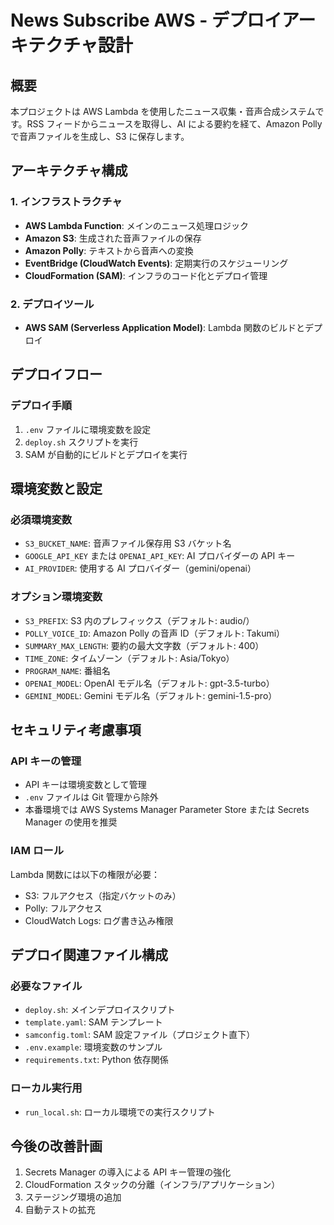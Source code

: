 # News Subscribe AWS - デプロイアーキテクチャ設計

## 概要
本プロジェクトは AWS Lambda を使用したニュース収集・音声合成システムです。RSS フィードからニュースを取得し、AI による要約を経て、Amazon Polly で音声ファイルを生成し、S3 に保存します。

## アーキテクチャ構成

### 1. インフラストラクチャ
- **AWS Lambda Function**: メインのニュース処理ロジック
- **Amazon S3**: 生成された音声ファイルの保存
- **Amazon Polly**: テキストから音声への変換
- **EventBridge (CloudWatch Events)**: 定期実行のスケジューリング
- **CloudFormation (SAM)**: インフラのコード化とデプロイ管理

### 2. デプロイツール
- **AWS SAM (Serverless Application Model)**: Lambda 関数のビルドとデプロイ

## デプロイフロー

### デプロイ手順
1. `.env` ファイルに環境変数を設定
2. `deploy.sh` スクリプトを実行
3. SAM が自動的にビルドとデプロイを実行

## 環境変数と設定

### 必須環境変数
- `S3_BUCKET_NAME`: 音声ファイル保存用 S3 バケット名
- `GOOGLE_API_KEY` または `OPENAI_API_KEY`: AI プロバイダーの API キー
- `AI_PROVIDER`: 使用する AI プロバイダー（gemini/openai）

### オプション環境変数
- `S3_PREFIX`: S3 内のプレフィックス（デフォルト: audio/）
- `POLLY_VOICE_ID`: Amazon Polly の音声 ID（デフォルト: Takumi）
- `SUMMARY_MAX_LENGTH`: 要約の最大文字数（デフォルト: 400）
- `TIME_ZONE`: タイムゾーン（デフォルト: Asia/Tokyo）
- `PROGRAM_NAME`: 番組名
- `OPENAI_MODEL`: OpenAI モデル名（デフォルト: gpt-3.5-turbo）
- `GEMINI_MODEL`: Gemini モデル名（デフォルト: gemini-1.5-pro）

## セキュリティ考慮事項

### API キーの管理
- API キーは環境変数として管理
- `.env` ファイルは Git 管理から除外
- 本番環境では AWS Systems Manager Parameter Store または Secrets Manager の使用を推奨

### IAM ロール
Lambda 関数には以下の権限が必要：
- S3: フルアクセス（指定バケットのみ）
- Polly: フルアクセス
- CloudWatch Logs: ログ書き込み権限

## デプロイ関連ファイル構成

### 必要なファイル
- `deploy.sh`: メインデプロイスクリプト
- `template.yaml`: SAM テンプレート
- `samconfig.toml`: SAM 設定ファイル（プロジェクト直下）
- `.env.example`: 環境変数のサンプル
- `requirements.txt`: Python 依存関係

### ローカル実行用
- `run_local.sh`: ローカル環境での実行スクリプト

## 今後の改善計画
1. Secrets Manager の導入による API キー管理の強化
2. CloudFormation スタックの分離（インフラ/アプリケーション）
3. ステージング環境の追加
4. 自動テストの拡充
